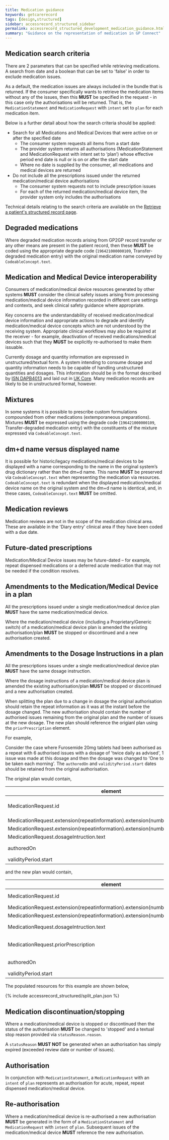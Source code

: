 ```yaml
---
title: Medication guidance
keywords: getcarerecord
tags: [design,structured]
sidebar: accessrecord_structured_sidebar
permalink: accessrecord_structured_development_medication_guidance.html
summary: "Guidance on the representation of medication in GP Connect"
---
```

## Medication search criteria ###

There are 2 parameters that can be specified while retrieving medications. A search from date and a boolean that can be set to 'false' in order to exclude medication issues.

As a default, the medication issues are always included in the bundle that is returned. If the consumer specifically wants to retrieve the medication items without any of the issues, then this **MUST** be specified in the request - in this case only the authorisations will be returned. That is, the `MedicationStatement` and `MedicationRequest` with `intent` set to `plan` for each medication item.

Below is a further detail about how the search criteria should be applied:

* Search for all Medications and Medical Devices that were active on or after the specified date
     * The consumer system requests all items from a start date
     * The provider system returns all authorisations (MedicationStatement and MedicationRequest with intent set to ‘plan’) whose effective period end date is null or is on or after the start date
     * Where no date is supplied by the consumer, all medications and medical devices are returned
* Do not include all the prescriptions issued under the returned medication/medical device authorisations
     * The consumer system requests not to include prescription issues
     * For each of the returned medication/medical device item, the provider system only includes the authorisations

Technical details relating to the search criteria are available on the [Retrieve a patient's structured record page](accessrecord_structured_development_retrieve_patient_record.html).

## Degraded medications

Where degraded medication records arising from GP2GP record transfer or any other means are present in the patient record, then these **MUST** be coded using the appropriate degrade code (`196421000000109`, Transfer-degraded medication entry) with the original medication name conveyed by `CodeableConcept.text`.

## Medication and Medical Device interoperability

Consumers of medication/medical device resources generated by other systems **MUST** consider the clinical safety issues arising from processing medication/medical device information recorded in different care settings and contexts, and seek clinical safety guidance where appropriate.

Key concerns are the understandability of received medication/medical device information and appropriate actions to degrade and identify medication/medical device concepts which are not understood by the receiving system. Appropriate clinical workflows may also be required at the receiver - for example, deactivation of received medications/medical devices such that they **MUST** be explicitly re-authorised to make them issuable.

Currently dosage and quantity information are expressed in unstructured/textual form. A system intending to consume dosage and quantity information needs to be capable of handling unstructured quantities and dosages. This information should be in the format described by [ISN DAPB4013](https://digital.nhs.uk/data-and-information/information-standards/information-standards-and-data-collections-including-extractions/publications-and-notifications/standards-and-collections/dapb4013-medicine-and-allergy-intolerance-data-transfer) and laid out in [UK Core](https://simplifier.net/guide/ukcoreimplementationguideformedicines/ElementDosage?version=current#text). Many medication records are likely to be in unstructured format, however.

## Mixtures

In some systems it is possible to prescribe custom formulations compounded from other medications (extemporaneous preparations). Mixtures **MUST** be expressed using the degrade code (`196421000000109`, Transfer-degraded medication entry) with the constituents of the mixture expressed via `CodeableConcept.text`.

## dm+d name versus displayed name

It is possible for historic/legacy medications/medical devices to be displayed with a name corresponding to the name in the original system’s drug dictionary rather than the dm+d name. This name **MUST** be preserved via `CodeableConcept.text` when representing the medication via resources. `CodeableConcept.text` is redundant when the displayed medication/medical device name on the original system and the dm+d name is identical, and, in these cases, `CodeableConcept.text` **MUST** be omitted.

## Medication reviews

Medication reviews are not in the scope of the medication clinical area. These are available in the 'Diary entry' clinical area if they have been coded with a due date.

## Future-dated prescriptions

Medication/Medical Device issues may be future-dated – for example, repeat dispensed medications or a deferred acute medication that may not be needed if the condition resolves.

## Amendments to the Medication/Medical Device in a plan

All the prescriptions issued under a single medication/medical device plan **MUST** have the same medication/medical device.

Where the medication/medical device (including a Proprietary/Generic switch) of a medication/medical device plan is amended the existing authorisation/plan **MUST** be stopped or discontinued and a new authorisation created.

## Amendments to the Dosage Instructions in a plan

All the prescriptions issues under a single medication/medical device plan **MUST** have the same dosage instruction.

Where the dosage instructions of a medication/medical device plan is amended the existing authorisation/plan **MUST** be stopped or discontinued and a new authorisation created.

When splitting the plan due to a change in dosage the original authorisation should retain the repeat information as it was at the instant before the dosage changed. The new authorisation should contain the number of authorised issues remaining from the original plan and the number of issues at the new dosage. The new plan should reference the origianl plan using the `priorPrescription` element.

For example,

Consider the case where Furosemide 20mg tablets had been authorised as a repeat with 6 authorised issues with a dosage of 'twice daily as advised', 1 issue was made at this dosage and then the dosage was changed to 'One to be taken each morning'. The `authoredOn` and `validityPeriod.start` dates should be retained from the original authorisation.

The original plan would contain,

|element|value|
| ------ | ------ |
|MedicationRequest.id | E9881EF6-EF3A-4556-9202-A437C5E31128-HD-1|
|MedicationRequest.extension(repeatinformation).extension(numberOfRepeatsAllowed) | 6 |
|MedicationRequest.extension(repeatinformation).extension(numberOfRepeatsIssued) | 1 |
|MedicationRequest.dosageIntruction.text | 'twice daily as advised' |
|authoredOn | 2020-12-21T10:59:37.493+00:00 |
|validityPeriod.start | 2020-12-21 |

and the new plan would contain,

|element|value|
| ------ | ------ |
|MedicationRequest.id | E9881EF6-EF3A-4556-9202-A437C5E31128 |
|MedicationRequest.extension(repeatinformation).extension(numberOfRepeatsAllowed) | 5 |
|MedicationRequest.extension(repeatinformation).extension(numberOfRepeatsIssued) | 0 |
|MedicationRequest.dosageIntruction.text | 'One to be taken each morning' |
|MedicationRequest.priorPrescription | E9881EF6-EF3A-4556-9202-A437C5E31128-HD-1 |
|authoredOn | 2020-12-21T10:59:37.493+00:00 |
|validityPeriod.start | 2020-12-21 |

The populated resources for this example are shown below,

{% include accessrecord_structured/split_plan.json %}

## Medication discontinuation/stopping

Where a medication/medical device is stopped or discontinued then the status of the authorisation **MUST** be changed to 'stopped' and a textual stop reason provided via `statusReason.reason`.

A `statusReason` **MUST NOT** be generated when an authorisation has simply expired (exceeded review date or number of issues).

## Authorisation

In conjunction with `MedicationStatement`, a `MedicationRequest` with an `intent` of `plan` represents an authorisation for acute, repeat, repeat dispensed medication/medical device.

## Re-authorisation

Where a medication/medical device is re-authorised a new authorisation **MUST** be generated in the form of a `MedicationStatement` and `MedicationRequest` with `intent` of `plan`. Subsequent issues of the medication/medical device **MUST** reference the new authorisation.
